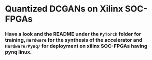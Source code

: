 # Quantized DCGANs on Xilinx SOC-FPGAs

### Have a look and the README under the `PyTorch` folder for training, `Hardware` for the synthesis of the accelerator and `Hardware/Pynq/` for deployment on xilinx SOC-FPGAs having pynq linux.